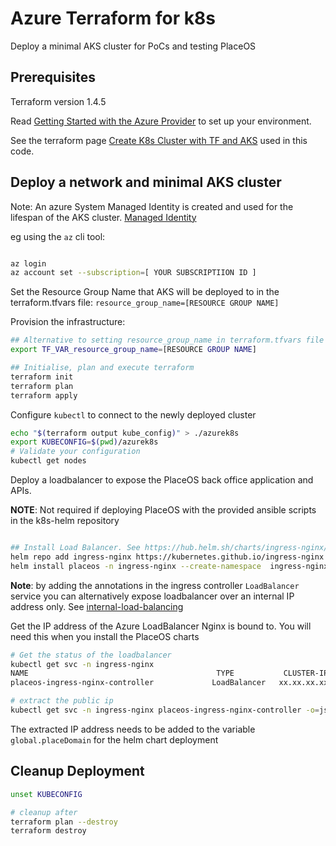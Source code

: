 # Azure Terraform for k8s

Deploy a minimal AKS cluster for PoCs and testing PlaceOS

## Prerequisites

Terraform version 1.4.5


Read [Getting Started with the Azure Provider](https://docs.microsoft.com/en-us/azure/developer/terraform/overview) to set up your environment.

See the terraform page [Create K8s Cluster with TF and AKS](https://docs.microsoft.com/en-us/azure/developer/terraform/create-k8s-cluster-with-tf-and-aks) used in this code.

## Deploy a network and minimal AKS cluster

Note: An azure System Managed Identity is created and used for the lifespan of the AKS cluster. [Managed Identity](https://registry.terraform.io/providers/hashicorp/azurerm/latest/docs/guides/managed_service_identity#what-is-a-managed-identity)

eg using the `az` cli tool:

```sh

az login
az account set --subscription=[ YOUR SUBSCRIPTIION ID ]

```

Set the Resource Group Name that AKS will be deployed to in the terraform.tfvars file: `resource_group_name=[RESOURCE GROUP NAME]`

Provision the infrastructure:

```sh
## Alternative to setting resource_group_name in terraform.tfvars file
export TF_VAR_resource_group_name=[RESOURCE GROUP NAME]

## Initialise, plan and execute terraform
terraform init
terraform plan
terraform apply

```

Configure `kubectl` to connect to the newly deployed cluster

```sh
echo "$(terraform output kube_config)" > ./azurek8s
export KUBECONFIG=$(pwd)/azurek8s
# Validate your configuration
kubectl get nodes
```

Deploy a loadbalancer to expose the PlaceOS back office application and APIs.

**NOTE**: Not required if deploying PlaceOS with the provided ansible scripts in the k8s-helm repository

```sh

## Install Load Balancer. See https://hub.helm.sh/charts/ingress-nginx/ingress-nginx
helm repo add ingress-nginx https://kubernetes.github.io/ingress-nginx
helm install placeos -n ingress-nginx --create-namespace  ingress-nginx/ingress-nginx

```

**Note**: by adding the annotations in the ingress controller `LoadBalancer` service you can alternatively expose loadbalancer over an internal IP address only. See [internal-load-balancing](https://docs.microsoft.com/en-us/azure/aks/internal-lb)

Get the IP address of the Azure LoadBalancer Nginx is bound to. You will need this when you install the PlaceOS charts

```sh
# Get the status of the loadbalancer
kubectl get svc -n ingress-nginx
NAME                                          TYPE           CLUSTER-IP       EXTERNAL-IP     PORT(S)                      AGE
placeos-ingress-nginx-controller             LoadBalancer   xx.xx.xx.xx      xx.xx.xx.xx     80:31307/TCP,443:31092/TCP   83s

# extract the public ip
kubectl get svc -n ingress-nginx placeos-ingress-nginx-controller -o=jsonpath='{.status.loadBalancer.ingress[*].ip}'

```

The extracted IP address needs to be added to the variable `global.placeDomain` for the helm chart deployment

## Cleanup Deployment

```sh
unset KUBECONFIG

# cleanup after
terraform plan --destroy
terraform destroy

```
